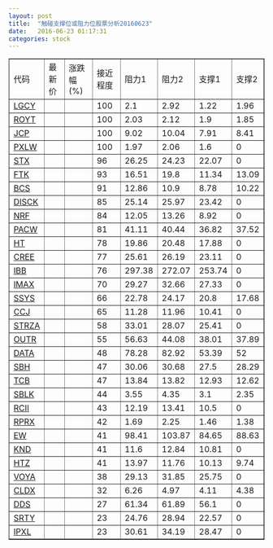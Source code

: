 ```yaml
---
layout: post
title:  "触碰支撑位或阻力位股票分析20160623"
date:   2016-06-23 01:17:31
categories: stock
---
```

<script type="text/javascript">
var stockList = []
stockList.push('gb_lgcy');
stockList.push('gb_royt');
stockList.push('gb_jcp');
stockList.push('gb_pxlw');
stockList.push('gb_stx');
stockList.push('gb_ftk');
stockList.push('gb_bcs');
stockList.push('gb_disck');
stockList.push('gb_nrf');
stockList.push('gb_pacw');
stockList.push('gb_ht');
stockList.push('gb_cree');
stockList.push('gb_ibb');
stockList.push('gb_imax');
stockList.push('gb_ssys');
stockList.push('gb_ccj');
stockList.push('gb_strza');
stockList.push('gb_outr');
stockList.push('gb_data');
stockList.push('gb_sbh');
stockList.push('gb_tcb');
stockList.push('gb_sblk');
stockList.push('gb_rcii');
stockList.push('gb_rprx');
stockList.push('gb_ew');
stockList.push('gb_knd');
stockList.push('gb_htz');
stockList.push('gb_voya');
stockList.push('gb_cldx');
stockList.push('gb_dds');
stockList.push('gb_srty');
stockList.push('gb_ipxl');
</script>
<table border="1">
 <tr>
 <td>代码</td>
 <td>最新价</td>
 <td>涨跌幅(%)</td>
 <td>接近程度</td>
 <td>阻力1</td>
 <td>阻力2</td>
 <td>支撑1</td>
 <td>支撑2</td>
</tr>
  <tr id="lgcy" class="red">
  <td><a href="http://stock.finance.sina.com.cn/usstock/quotes/LGCY.html" target="_blank">LGCY</a></td><td></td><td></td><td>100</td><td>2.1</td><td>2.92</td><td>1.22</td><td>1.96</td></tr>
  <tr id="royt" class="red">
  <td><a href="http://stock.finance.sina.com.cn/usstock/quotes/ROYT.html" target="_blank">ROYT</a></td><td></td><td></td><td>100</td><td>2.03</td><td>2.12</td><td>1.9</td><td>1.85</td></tr>
  <tr id="jcp" class="green">
  <td><a href="http://stock.finance.sina.com.cn/usstock/quotes/JCP.html" target="_blank">JCP</a></td><td></td><td></td><td>100</td><td>9.02</td><td>10.04</td><td>7.91</td><td>8.41</td></tr>
  <tr id="pxlw" class="red">
  <td><a href="http://stock.finance.sina.com.cn/usstock/quotes/PXLW.html" target="_blank">PXLW</a></td><td></td><td></td><td>100</td><td>1.97</td><td>2.06</td><td>1.6</td><td>0</td></tr>
  <tr id="stx" class="red">
  <td><a href="http://stock.finance.sina.com.cn/usstock/quotes/STX.html" target="_blank">STX</a></td><td></td><td></td><td>96</td><td>26.25</td><td>24.23</td><td>22.07</td><td>0</td></tr>
  <tr id="ftk" class="green">
  <td><a href="http://stock.finance.sina.com.cn/usstock/quotes/FTK.html" target="_blank">FTK</a></td><td></td><td></td><td>93</td><td>16.51</td><td>19.8</td><td>11.34</td><td>13.09</td></tr>
  <tr id="bcs" class="red">
  <td><a href="http://stock.finance.sina.com.cn/usstock/quotes/BCS.html" target="_blank">BCS</a></td><td></td><td></td><td>91</td><td>12.86</td><td>10.9</td><td>8.78</td><td>10.22</td></tr>
  <tr id="disck" class="red">
  <td><a href="http://stock.finance.sina.com.cn/usstock/quotes/DISCK.html" target="_blank">DISCK</a></td><td></td><td></td><td>85</td><td>25.14</td><td>25.97</td><td>23.42</td><td>0</td></tr>
  <tr id="nrf" class="red">
  <td><a href="http://stock.finance.sina.com.cn/usstock/quotes/NRF.html" target="_blank">NRF</a></td><td></td><td></td><td>84</td><td>12.05</td><td>13.26</td><td>8.92</td><td>0</td></tr>
  <tr id="pacw" class="red">
  <td><a href="http://stock.finance.sina.com.cn/usstock/quotes/PACW.html" target="_blank">PACW</a></td><td></td><td></td><td>81</td><td>41.11</td><td>40.44</td><td>36.82</td><td>37.52</td></tr>
  <tr id="ht" class="green">
  <td><a href="http://stock.finance.sina.com.cn/usstock/quotes/HT.html" target="_blank">HT</a></td><td></td><td></td><td>78</td><td>19.86</td><td>20.48</td><td>17.88</td><td>0</td></tr>
  <tr id="cree" class="red">
  <td><a href="http://stock.finance.sina.com.cn/usstock/quotes/CREE.html" target="_blank">CREE</a></td><td></td><td></td><td>77</td><td>25.61</td><td>26.19</td><td>23.11</td><td>0</td></tr>
  <tr id="ibb" class="green">
  <td><a href="http://stock.finance.sina.com.cn/usstock/quotes/IBB.html" target="_blank">IBB</a></td><td></td><td></td><td>76</td><td>297.38</td><td>272.07</td><td>253.74</td><td>0</td></tr>
  <tr id="imax" class="red">
  <td><a href="http://stock.finance.sina.com.cn/usstock/quotes/IMAX.html" target="_blank">IMAX</a></td><td></td><td></td><td>70</td><td>29.27</td><td>32.66</td><td>27.33</td><td>0</td></tr>
  <tr id="ssys" class="red">
  <td><a href="http://stock.finance.sina.com.cn/usstock/quotes/SSYS.html" target="_blank">SSYS</a></td><td></td><td></td><td>66</td><td>22.78</td><td>24.17</td><td>20.8</td><td>17.68</td></tr>
  <tr id="ccj" class="red">
  <td><a href="http://stock.finance.sina.com.cn/usstock/quotes/CCJ.html" target="_blank">CCJ</a></td><td></td><td></td><td>65</td><td>11.28</td><td>11.96</td><td>10.41</td><td>0</td></tr>
  <tr id="strza" class="red">
  <td><a href="http://stock.finance.sina.com.cn/usstock/quotes/STRZA.html" target="_blank">STRZA</a></td><td></td><td></td><td>58</td><td>33.01</td><td>28.07</td><td>25.41</td><td>0</td></tr>
  <tr id="outr" class="red">
  <td><a href="http://stock.finance.sina.com.cn/usstock/quotes/OUTR.html" target="_blank">OUTR</a></td><td></td><td></td><td>55</td><td>56.63</td><td>44.08</td><td>38.01</td><td>37.89</td></tr>
  <tr id="data" class="green">
  <td><a href="http://stock.finance.sina.com.cn/usstock/quotes/DATA.html" target="_blank">DATA</a></td><td></td><td></td><td>48</td><td>78.28</td><td>82.92</td><td>53.39</td><td>52</td></tr>
  <tr id="sbh" class="green">
  <td><a href="http://stock.finance.sina.com.cn/usstock/quotes/SBH.html" target="_blank">SBH</a></td><td></td><td></td><td>47</td><td>30.06</td><td>30.68</td><td>27.5</td><td>28.29</td></tr>
  <tr id="tcb" class="green">
  <td><a href="http://stock.finance.sina.com.cn/usstock/quotes/TCB.html" target="_blank">TCB</a></td><td></td><td></td><td>47</td><td>13.84</td><td>13.82</td><td>12.93</td><td>12.62</td></tr>
  <tr id="sblk" class="red">
  <td><a href="http://stock.finance.sina.com.cn/usstock/quotes/SBLK.html" target="_blank">SBLK</a></td><td></td><td></td><td>44</td><td>3.55</td><td>4.35</td><td>3.1</td><td>2.35</td></tr>
  <tr id="rcii" class="red">
  <td><a href="http://stock.finance.sina.com.cn/usstock/quotes/RCII.html" target="_blank">RCII</a></td><td></td><td></td><td>43</td><td>12.19</td><td>13.41</td><td>10.5</td><td>0</td></tr>
  <tr id="rprx" class="red">
  <td><a href="http://stock.finance.sina.com.cn/usstock/quotes/RPRX.html" target="_blank">RPRX</a></td><td></td><td></td><td>42</td><td>1.69</td><td>2.25</td><td>1.46</td><td>1.38</td></tr>
  <tr id="ew" class="red">
  <td><a href="http://stock.finance.sina.com.cn/usstock/quotes/EW.html" target="_blank">EW</a></td><td></td><td></td><td>41</td><td>98.41</td><td>103.87</td><td>84.65</td><td>88.63</td></tr>
  <tr id="knd" class="red">
  <td><a href="http://stock.finance.sina.com.cn/usstock/quotes/KND.html" target="_blank">KND</a></td><td></td><td></td><td>41</td><td>11.6</td><td>12.84</td><td>10.81</td><td>0</td></tr>
  <tr id="htz" class="red">
  <td><a href="http://stock.finance.sina.com.cn/usstock/quotes/HTZ.html" target="_blank">HTZ</a></td><td></td><td></td><td>41</td><td>13.97</td><td>11.76</td><td>10.13</td><td>9.74</td></tr>
  <tr id="voya" class="red">
  <td><a href="http://stock.finance.sina.com.cn/usstock/quotes/VOYA.html" target="_blank">VOYA</a></td><td></td><td></td><td>38</td><td>29.13</td><td>31.85</td><td>25.75</td><td>0</td></tr>
  <tr id="cldx" class="green">
  <td><a href="http://stock.finance.sina.com.cn/usstock/quotes/CLDX.html" target="_blank">CLDX</a></td><td></td><td></td><td>32</td><td>6.26</td><td>4.97</td><td>4.11</td><td>4.38</td></tr>
  <tr id="dds" class="red">
  <td><a href="http://stock.finance.sina.com.cn/usstock/quotes/DDS.html" target="_blank">DDS</a></td><td></td><td></td><td>27</td><td>61.34</td><td>61.89</td><td>56.1</td><td>0</td></tr>
  <tr id="srty" class="red">
  <td><a href="http://stock.finance.sina.com.cn/usstock/quotes/SRTY.html" target="_blank">SRTY</a></td><td></td><td></td><td>23</td><td>24.76</td><td>28.94</td><td>22.57</td><td>0</td></tr>
  <tr id="ipxl" class="green">
  <td><a href="http://stock.finance.sina.com.cn/usstock/quotes/IPXL.html" target="_blank">IPXL</a></td><td></td><td></td><td>23</td><td>30.61</td><td>34.19</td><td>28.47</td><td>0</td></tr>
</table>
